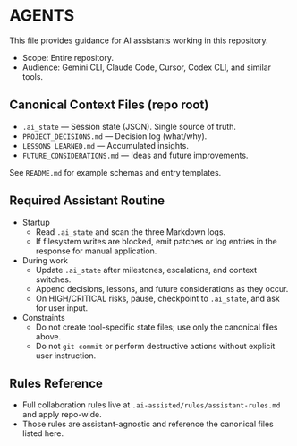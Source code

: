 # AGENTS

This file provides guidance for AI assistants working in this repository.

- Scope: Entire repository.
- Audience: Gemini CLI, Claude Code, Cursor, Codex CLI, and similar tools.

## Canonical Context Files (repo root)
- `.ai_state` — Session state (JSON). Single source of truth.
- `PROJECT_DECISIONS.md` — Decision log (what/why).
- `LESSONS_LEARNED.md` — Accumulated insights.
- `FUTURE_CONSIDERATIONS.md` — Ideas and future improvements.

See `README.md` for example schemas and entry templates.

## Required Assistant Routine
- Startup
  - Read `.ai_state` and scan the three Markdown logs.
  - If filesystem writes are blocked, emit patches or log entries in the response for manual application.
- During work
  - Update `.ai_state` after milestones, escalations, and context switches.
  - Append decisions, lessons, and future considerations as they occur.
  - On HIGH/CRITICAL risks, pause, checkpoint to `.ai_state`, and ask for user input.
- Constraints
  - Do not create tool-specific state files; use only the canonical files above.
  - Do not `git commit` or perform destructive actions without explicit user instruction.

## Rules Reference
- Full collaboration rules live at `.ai-assisted/rules/assistant-rules.md` and apply repo-wide.
- Those rules are assistant-agnostic and reference the canonical files listed here.

